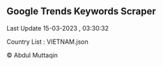 

## Google Trends Keywords Scraper 
 
Last Update 15-03-2023 , 03:30:32

Country List :
VIETNAM.json



© Abdul Muttaqin 
